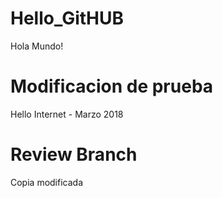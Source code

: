 # Hello_GitHUB
Hola Mundo!

# Modificacion de prueba

Hello Internet - Marzo 2018

# Review Branch

Copia modificada
